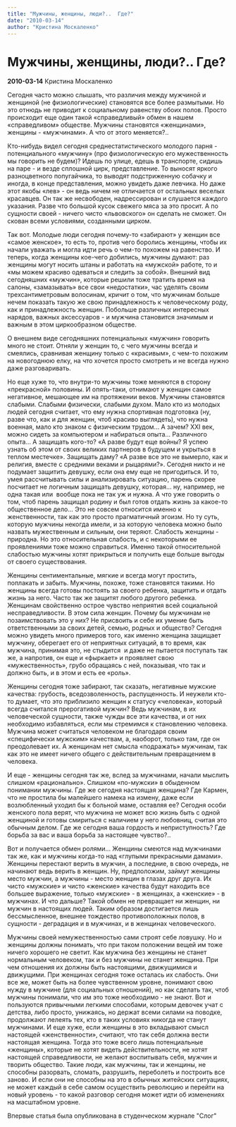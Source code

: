 ```yaml
---
title: "Мужчины, женщины, люди?..  Где?"
date: "2010-03-14"
author: "Кристина Москаленко"
---
```


# Мужчины, женщины, люди?..  Где?

**2010-03-14** Кристина Москаленко

Сегодня часто можно слышать, что различия между мужчиной и женщиной (не физиологические) становятся все более размытыми. Но это отнюдь не приводит к социальному равенству обоих полов. Просто происходит еще один такой «справедливый» обмен в нашем «справедливом» обществе. Мужчины становятся «женщинами», женщины - «мужчинами». А что от этого меняется?..

Кто-нибудь видел сегодня среднестатистического молодого парня - потенциального «мужчину» (про физиологическую его мужественность мы говорить не будем)? Идешь по улице, едешь в транспорте, сидишь на паре - и везде сплошной цирк, представление. То выносят яркого разноцветного попугайчика, то выводят подстриженную собачку и иногда, в конце представления, можно увидеть даже левчика. Но даже этот якобы «лев» - он ведь ничем не отличается от остальных веселых красавцев. Он так же несвободен, надрессирован и слушается каждого указания. Разве что большой кусок свежего мяса за это просит. А по сущности своей - ничего чисто «львовского» он сделать не сможет. Он скован всеми условиями, созданными цирком.

Так вот. Молодые люди сегодня почему-то «забирают» у женщин все «самое женское», то есть то, против чего боролись женщины, чтобы их начали уважать и могла идти речь о чем-то похожем на равенство. И теперь, когда женщины кое-чего добились, мужчины думают: раз женщины могут носить штаны и работать на «мужской» работе, то и «мы можем красиво одеваться и следить за собой». Внешний вид сегодняшних «мужчин», которые решили тоже тратить время на салоны, «замазывать» все свои «недостатки», час уделять своим трехсантиметровым волосинам, кричит о том, что мужчинам больше нечем показать такую же свою принадлежность к человеческому роду, как и принадлежность женщин. Побольше различных интересных нарядов, важных аксессуаров - и мужчина становится значимым и важным в этом циркообразном обществе.

О внешнем виде сегодняшних потенциальных «мужчин» говорить много не стоит. Отняли у женщин то, с чего мужчины всегда и смеялись, сравнивая женщину только с «красивым», с чем-то похожим на новогоднюю елку, на что хочется просто смотреть и не всегда нужно даже разговаривать.

Но еще хуже то, что внутри-то мужчины тоже меняются в сторону «прекрасной» половины. И опять-таки, отнимают у женщин самое негативное, мешающее им на протяжении веков. Мужчины становятся слабыми. Слабыми физически, слабыми духом. Мало кто из молодых людей сегодня считает, что ему нужна спортивная подготовка (ну, разве что, как и для женщин, чтоб красиво выглядеть), что нужна военная, мало кто знаком с физическим трудом... А зачем? XXI век, можно сидеть за компьютером и набираться опыта... Различного опыта... А защищать кого-то? «А разве будут еще войны? Я успею узнать об этом от своих великих партнеров в будущем и укрыться в теплом местечке». Защищать даму? «А разве все это не вымерло, как и религия, вместе с средними веками и рыцарями?». Сегодня никто и не подумает защитить девушку, если она ему еще не пригодиться. И то, умея рассчитывать силы и анализировать ситуацию, парень скорее посчитает не логичным защищать девушку, которая... ну, например, не одна такая или  вообще пока не так уж и нужна. А что уже говорить о том, чтоб парень защищал родину и был готов отдать жизнь за какое-то общественное дело... Это не совсем относится именно к женственности, так как это просто прагматичный эгоизм. Но ту суть, которую мужчины некогда имели, и за которую человека можно было назвать мужественным и сильным, они теряют. Слабость женщины - природна. Но это относительная слабость, и с некоторыми ее проявлениями тоже можно справиться. Именно такой относительной слабостью мужчины хотят прикрыться и получить еще больше выгоды от своего существования.

Женщины сентиментальные, мягкие и всегда могут простить, поплакать и забыть. Мужчины, похоже, тоже становятся такими. Но женщины всегда готовы постоять за своего ребенка, защитить и отдать жизнь за него. Часто так же защитят любого другого ребенка. Женщинам свойственно острое чувство неприятия всей социальной несправедливости. В этом сила женщин. Почему бы мужчинам не позаимствовать это у них? Не присвоить и себе их умение быть ответственными за своих детей, семью, родных и общество? Сегодня можно увидеть много примеров того, как именно женщина защищает мужчину, оберегает его от неприятных ситуаций, в то время, как мужчина, принимая это, не стыдится  и даже не пытается поступать так же, а напротив, он еще и «фыркает» и проявляет свою «мужественность», грубо обращаясь с ней, показывая, что так и должно быть, и в этом и есть ее «роль».

Женщины сегодня тоже забирают, так сказать, негативные мужские качества: грубость, вседозволенность, распущенность. И неужели кто-то думает, что это приблизило женщин к статусу «человека», который всегда считался прерогативой мужчин? Ведь мужчинам, в их человеческой сущности, также чужды все эти качества, и от них необходимо избавляться, если мы стремимся к становлению человека. Мужчина может считаться человеком не благодаря своим «специфически мужским» качествам, а, наоборот, только там, где он преодолевает их. А женщинам нет смысла «подражать» мужчинам, так как это не имеет ничего общего с действительным превращением в человека.

И еще - женщины сегодня так же, вслед за мужчинами, начали мыслить слишком «рационально». Слишком «по-мужски» в обыденном понимании мужчины. Где же сегодня настоящая женщина? Где Кармен, что не простила бы малейшего намека на измену, даже если возлюбленный уходил бы к больной маме, оставляя ее? Сегодня особи женского пола верят, что мужчина не может всю жизнь быть с одной женщиной и готовы смириться с наличием у него любовниц, считая это обычным делом. Где же сегодня ваша гордость и неприступность? Где борьба за вас и ваша борьба за настоящее чувство?..

Вот и получается обмен ролями... Женщины смеются над мужчинами так же, как и мужчины когда-то над «глупыми прекрасными дамами». Женщины перестают верить в мужчин, а последние, в свою очередь, не начинают ведь верить в женщин. Ну, предположим, займут женщины место мужчин, а мужчины - место женщин в глазах друг друга. Их чисто «мужские» и чисто «женские» качества будут находить все большее выражение, только «мужские» - в женщинах, а «женские» - в мужчинах. И что дальше? Такой обмен не превращает ни женщин, ни мужчин в настоящих людей. Таким образом достигается лишь бессмысленное, внешнее тождество противоположных полов, в сущности - деградация и в мужчинах, и в женщинах человеческого.

Мужчины своей немужественностью сами строят себе ловушку. Но и женщины должны понимать, что при таком положении вещей им тоже ничего хорошего не светит. Как мужчина без женщины не станет нормальным человеком, так и без мужчины не станет женщина. При чем отношения их должны быть настоящими, движущимися и движущими. При женщинах сегодня тоже осталась их слабость. Они все же, может быть на более чувственном уровне, понимают свою нужду в мужчине (для социальных отношений), но как сделать так, чтоб мужчины понимали, что им это тоже необходимо - не знают. Вот и пользуются привычными легкими способами, которым девочек учат с детства, либо просто, унижаясь, но держат всеми силами на поводке, продолжают лелеять тех, кто в таких условиях никогда не станут мужчинами. И еще хуже, если женщины в это вкладывают смысл настоящей «женственности», считают, что так себя должна вести настоящая женщина. Тогда это тоже всего лишь потенциальные «женщины», которые не хотят видеть действительности, не хотят настоящей справедливости, не желают воспитывать себя, мужчин и творить общество. Такие люди, как мужчины, так и женщины, не способны разорвать, сломать, разрушить, переболеть и построить все заново. И если они не способны на это в обычных житейских ситуациях, не может каждый в себе самом осуществить революцию и перейти на новый уровень - то какой разговор сегодня может идти об изменениях на масштабном уровне.

Впервые статья была опубликована в студенческом журнале "Слог"